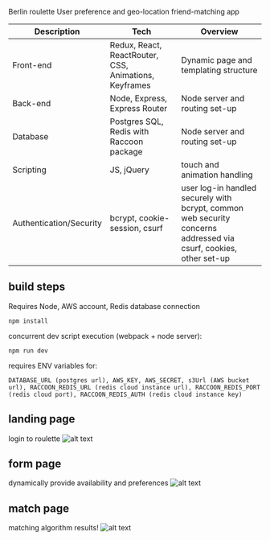 Berlin roulette
User preference and geo-location friend-matching app

| Description             | Tech                                                  | Overview                                                                                                          |
| ----------------------- | ----------------------------------------------------- | ----------------------------------------------------------------------------------------------------------------- |
| Front-end               | Redux, React, ReactRouter, CSS, Animations, Keyframes | Dynamic page and templating structure                                                                             |
| Back-end                | Node, Express, Express Router                         | Node server and routing set-up                                                                                    |
| Database                | Postgres SQL, Redis with Raccoon package              | Node server and routing set-up                                                                                    |
| Scripting               | JS, jQuery                                            | touch and animation handling                                                                                      |
| Authentication/Security | bcrypt, cookie-session, csurf                         | user log-in handled securely with bcrypt, common web security concerns addressed via csurf, cookies, other set-up |

## build steps

Requires Node, AWS account, Redis database connection

```
npm install
```

concurrent dev script execution (webpack + node server):

```
npm run dev
```

requires ENV variables for:

```
DATABASE_URL (postgres url), AWS_KEY, AWS_SECRET, s3Url (AWS bucket url), RACCOON_REDIS_URL (redis cloud instance url), RACCOON_REDIS_PORT (redis cloud port), RACCOON_REDIS_AUTH (redis cloud instance key)
```

## landing page

login to roulette
![alt text](https://raw.githubusercontent.com/tn819/berlin-roulette/master/public/login.gif)

## form page

dynamically provide availability and preferences
![alt text](https://raw.githubusercontent.com/tn819/berlin-roulette/master/public/form.gif)

## match page

matching algorithm results!
![alt text](https://raw.githubusercontent.com/tn819/berlin-roulette/master/public/matches.gif)
